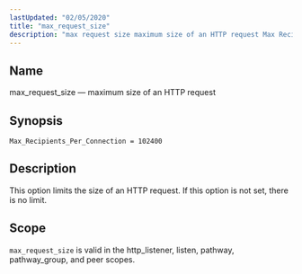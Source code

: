 ```yaml
---
lastUpdated: "02/05/2020"
title: "max_request_size"
description: "max request size maximum size of an HTTP request Max Recipients Per Connection 102400 This option limits the size of an HTTP request If this option is not set there is no limit max request size is valid in the http listener listen pathway pathway group and peer scopes..."
---
```


<a name="config.max_request_size"></a> 
## Name

max_request_size — maximum size of an HTTP request

## Synopsis

`Max_Recipients_Per_Connection = 102400`

<a name="idp25273664"></a> 
## Description

This option limits the size of an HTTP request. If this option is not set, there is no limit.

<a name="idp25275552"></a> 
## Scope

`max_request_size` is valid in the http_listener, listen, pathway, pathway_group, and peer scopes.